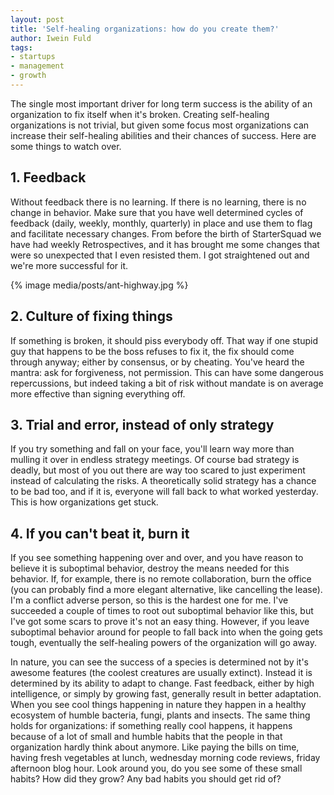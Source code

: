 ```yaml
---
layout: post
title: 'Self-healing organizations: how do you create them?'
author: Iwein Fuld
tags:
- startups
- management
- growth
---
```


The single most important driver for long term success is the ability of an organization to fix itself when it's
broken. Creating self-healing organizations is not trivial, but given some focus most organizations can increase their
self-healing abilities and their chances of success. Here are some things to watch over.

## 1. Feedback
Without feedback there is no learning. If there is no learning, there is no change in behavior. Make sure that you have
well determined cycles of feedback (daily, weekly, monthly, quarterly) in place and use them to flag and facilitate
necessary changes. From before the birth of StarterSquad we have had weekly Retrospectives, and it has brought me some
changes that were so unexpected that I even resisted them. I got straightened out and we're more successful for it.

{% image media/posts/ant-highway.jpg %}

## 2. Culture of fixing things
If something is broken, it should piss everybody off. That way if one stupid guy that happens to be the boss refuses
to fix it, the fix should come through anyway; either by consensus, or by cheating. You've heard the mantra: ask for
forgiveness, not permission. This can have some dangerous repercussions, but indeed taking a bit of risk without
mandate is on average more effective than signing everything off.

## 3. Trial and error, instead of only strategy
If you try something and fall on your face, you'll learn way more than mulling it over in endless strategy meetings.
Of course bad strategy is deadly, but most of you out there are way too scared to just experiment instead of
calculating the risks. A theoretically solid strategy has a chance to be bad too, and if it is,
everyone will fall back to what worked yesterday. This is how organizations get stuck.

## 4. If you can't beat it, burn it
If you see something happening over and over, and you have reason to believe it is suboptimal behavior, destroy the
means needed for this behavior. If, for example, there is no remote collaboration, burn the office (you can probably
find a more elegant alternative, like cancelling the lease).
 I'm a conflict adverse person, so this is the hardest one for me. I've succeeded a couple of times to root out
 suboptimal behavior like this, but I've got some scars to prove it's not an easy thing. However, if you leave
 suboptimal behavior around for people to fall back into when the going gets tough, eventually
 the self-healing powers of the organization will go away.

In nature, you can see the success of a species is determined not by it's awesome features (the coolest creatures are
 usually extinct). Instead it is determined by its ability to adapt to change. Fast feedback,
 either by high intelligence, or simply by growing fast, generally result in better adaptation. When you see cool
 things happening in nature they happen in a healthy ecosystem of humble bacteria, fungi,
 plants and insects. The same thing holds for organizations: if something really cool happens,
 it happens because of a lot of small and humble habits that the people in that organization hardly think about
 anymore. Like paying the bills on time, having fresh vegetables at lunch, wednesday morning code reviews,
 friday afternoon blog hour. Look around you, do you see some of these small habits? How did they grow? Any bad
 habits you should get rid of?
